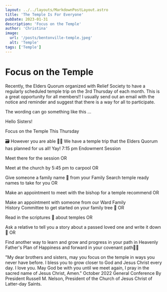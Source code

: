 ```yaml
---
layout: ../../layouts/MarkdownPostLayout.astro
title: 'The Temple Is For Everyone'
pubDate: 2023-01-31
description: 'Focus on the Temple'
author: 'Christina'
image:
  url: '/posts/bentonville-temple.jpeg'
  alt: 'Temple'
tags: ['Temple']
---
```


# Focus on the Temple

Recently, the Elders Quorum organized with Relief Society to have a regularly scheduled temple trip on the 3rd Thursday of each month. This is a great opportunity for all members!! I usually send out an email with the notice and reminder and suggest that there is a way for all to participate.

The wording can go something like this ...

Hello Sisters!

Focus on the Temple This Thursday

🗃 However you are able 👞👡
We have a temple trip that the Elders Quorum has planned for us all! Yay!
7:15 pm Endowment Session

Meet there for the session OR

Meet at the church by 5:45 pm to carpool OR

Give someone a family name 🪪 from your Family Search temple ready names to take for you OR

Make an appointment to meet with the bishop for a temple recommend OR

Make an appointment with someone from our Ward Family History Committee to get started on your family tree 🌳 OR

Read in the scriptures 📖 about temples OR

Ask a relative to tell you a story about a passed loved one and write it down 📝 OR

Find another way to learn and grow and progress in your path in Heavenly Father's Plan of Happiness and forward in your covenant path🚶🏽

"My dear brothers and sisters, may you focus on the temple in ways you never have before. I bless you to grow closer to God and Jesus Christ every day. I love you. May God be with you until we meet again, I pray in the sacred name of Jesus Christ, Amen." October 2022 General Conference By President Russell M. Nelson, President of the Church of Jesus Christ of Latter-day Saints.
